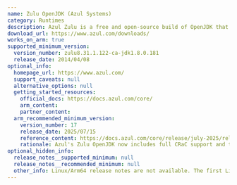 ```yaml
---
name: Zulu OpenJDK (Azul Systems)
category: Runtimes
description: Azul Zulu is a free and open-source build of OpenJDK that is TCK-tested and certified to be fully compliant with the Java SE standard. It's developed and maintained by Azul Systems, a company that specializes in Java runtimes and support.
download_url: https://www.azul.com/downloads/
works_on_arm: true
supported_minimum_version:
  version_number: zulu8.31.1.122-ca-jdk1.8.0.181
  release_date: 2014/04/08
optional_info:
  homepage_url: https://www.azul.com/
  support_caveats: null
  alternative_options: null
  getting_started_resources:
    official_docs: https://docs.azul.com/core/
    arm_content:
    partner_content:
  arm_recommended_minimum_version:
    version_number: 17
    release_date: 2025/07/15
    reference_content: https://docs.azul.com/core/release/july-2025/release-notes
    rationale: Azul's Zulu OpenJDK now includes full CRaC support and the Warp Engine on Linux for Arm 64-bit systems (using GLIBC) for versions 17, 21 and 24 released after July 2025. This technology significantly cuts down Java application startup time by restoring an application from a saved checkpoint.
optional_hidden_info:
  release_notes__supported_minimum: null
  release_notes__recommended_minimum: null
  other_info: Linux/Arm64 release notes are not available. The first Linux/Arm64 tar is available from the Downloads page in version zulu8.31.1.122-ca-jdk1.8.0.181. The exact release date isn't mentioned, but [this page](https://endoflife.date/azul-zulu) states the release date for version 8(LTS) series as April 2014.
---
```

